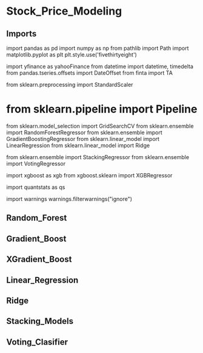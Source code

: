 # Stock_Price_Modeling

## Imports

import pandas as pd
import numpy as np
from pathlib import Path
import matplotlib.pyplot as plt
plt.style.use('fivethirtyeight')

import yfinance as yahooFinance
from datetime import datetime, timedelta
from pandas.tseries.offsets import DateOffset
from finta import TA

from sklearn.preprocessing import StandardScaler
# from sklearn.pipeline import Pipeline
from sklearn.model_selection import GridSearchCV
from sklearn.ensemble import RandomForestRegressor
from sklearn.ensemble import GradientBoostingRegressor
from sklearn.linear_model import LinearRegression
from sklearn.linear_model import Ridge

from sklearn.ensemble import StackingRegressor
from sklearn.ensemble import VotingRegressor

import xgboost as xgb
from xgboost.sklearn import XGBRegressor

import quantstats as qs

import warnings
warnings.filterwarnings("ignore")

## Random_Forest

###

## Gradient_Boost

###

## XGradient_Boost

###

## Linear_Regression

###

## Ridge

###

## Stacking_Models

###

## Voting_Clasifier

###


